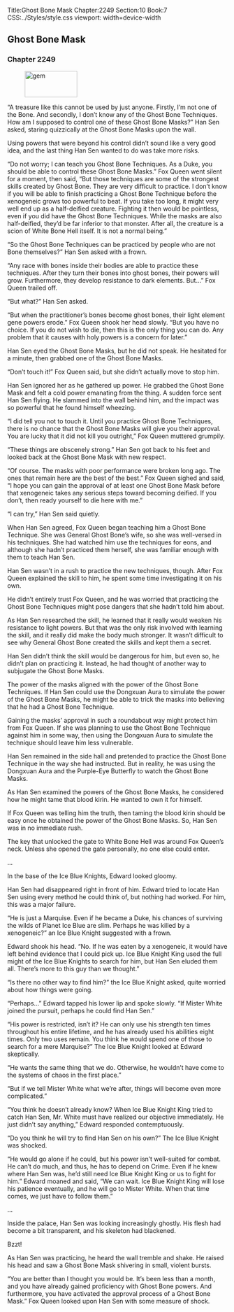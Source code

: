 Title:Ghost Bone Mask 
Chapter:2249 
Section:10 
Book:7 
CSS:../Styles/style.css 
viewport: width=device-width
  
## Ghost Bone Mask
### Chapter 2249 
<figure>
	<img src="../Images/gem.gif" alt="gem" id="gem" width="120" height="60" />
</figure>
  

  
  “A treasure like this cannot be used by just anyone. Firstly, I’m not one of the Bone. And secondly, I don’t know any of the Ghost Bone Techniques. How am I supposed to control one of these Ghost Bone Masks?” Han Sen asked, staring quizzically at the Ghost Bone Masks upon the wall.

Using powers that were beyond his control didn’t sound like a very good idea, and the last thing Han Sen wanted to do was take more risks.

“Do not worry; I can teach you Ghost Bone Techniques. As a Duke, you should be able to control these Ghost Bone Masks.” Fox Queen went silent for a moment, then said, “But those techniques are some of the strongest skills created by Ghost Bone. They are very difficult to practice. I don’t know if you will be able to finish practicing a Ghost Bone Technique before the xenogeneic grows too powerful to beat. If you take too long, it might very well end up as a half-deified creature. Fighting it then would be pointless, even if you did have the Ghost Bone Techniques. While the masks are also half-deified, they’d be far inferior to that monster. After all, the creature is a scion of White Bone Hell itself. It is not a normal being.”

“So the Ghost Bone Techniques can be practiced by people who are not Bone themselves?” Han Sen asked with a frown.

“Any race with bones inside their bodies are able to practice these techniques. After they turn their bones into ghost bones, their powers will grow. Furthermore, they develop resistance to dark elements. But…” Fox Queen trailed off.

“But what?” Han Sen asked.

“But when the practitioner’s bones become ghost bones, their light element gene powers erode.” Fox Queen shook her head slowly. “But you have no choice. If you do not wish to die, then this is the only thing you can do. Any problem that it causes with holy powers is a concern for later.”

Han Sen eyed the Ghost Bone Masks, but he did not speak. He hesitated for a minute, then grabbed one of the Ghost Bone Masks.

“Don’t touch it!” Fox Queen said, but she didn’t actually move to stop him.

Han Sen ignored her as he gathered up power. He grabbed the Ghost Bone Mask and felt a cold power emanating from the thing. A sudden force sent Han Sen flying. He slammed into the wall behind him, and the impact was so powerful that he found himself wheezing.

“I did tell you not to touch it. Until you practice Ghost Bone Techniques, there is no chance that the Ghost Bone Masks will give you their approval. You are lucky that it did not kill you outright,” Fox Queen muttered grumpily.

“These things are obscenely strong.” Han Sen got back to his feet and looked back at the Ghost Bone Mask with new respect.

“Of course. The masks with poor performance were broken long ago. The ones that remain here are the best of the best.” Fox Queen sighed and said, “I hope you can gain the approval of at least one Ghost Bone Mask before that xenogeneic takes any serious steps toward becoming deified. If you don’t, then ready yourself to die here with me.”

“I can try,” Han Sen said quietly.

When Han Sen agreed, Fox Queen began teaching him a Ghost Bone Technique. She was General Ghost Bone’s wife, so she was well-versed in his techniques. She had watched him use the techniques for eons, and although she hadn’t practiced them herself, she was familiar enough with them to teach Han Sen.

Han Sen wasn’t in a rush to practice the new techniques, though. After Fox Queen explained the skill to him, he spent some time investigating it on his own.

He didn’t entirely trust Fox Queen, and he was worried that practicing the Ghost Bone Techniques might pose dangers that she hadn’t told him about.

As Han Sen researched the skill, he learned that it really would weaken his resistance to light powers. But that was the only risk involved with learning the skill, and it really did make the body much stronger. It wasn’t difficult to see why General Ghost Bone created the skills and kept them a secret.

Han Sen didn’t think the skill would be dangerous for him, but even so, he didn’t plan on practicing it. Instead, he had thought of another way to subjugate the Ghost Bone Masks.

The power of the masks aligned with the power of the Ghost Bone Techniques. If Han Sen could use the Dongxuan Aura to simulate the power of the Ghost Bone Masks, he might be able to trick the masks into believing that he had a Ghost Bone Technique.

Gaining the masks’ approval in such a roundabout way might protect him from Fox Queen. If she was planning to use the Ghost Bone Technique against him in some way, then using the Dongxuan Aura to simulate the technique should leave him less vulnerable.

Han Sen remained in the side hall and pretended to practice the Ghost Bone Technique in the way she had instructed. But in reality, he was using the Dongxuan Aura and the Purple-Eye Butterfly to watch the Ghost Bone Masks.

As Han Sen examined the powers of the Ghost Bone Masks, he considered how he might tame that blood kirin. He wanted to own it for himself.

If Fox Queen was telling him the truth, then taming the blood kirin should be easy once he obtained the power of the Ghost Bone Masks. So, Han Sen was in no immediate rush.

The key that unlocked the gate to White Bone Hell was around Fox Queen’s neck. Unless she opened the gate personally, no one else could enter.

…

In the base of the Ice Blue Knights, Edward looked gloomy.

Han Sen had disappeared right in front of him. Edward tried to locate Han Sen using every method he could think of, but nothing had worked. For him, this was a major failure.

“He is just a Marquise. Even if he became a Duke, his chances of surviving the wilds of Planet Ice Blue are slim. Perhaps he was killed by a xenogeneic?” an Ice Blue Knight suggested with a frown.

Edward shook his head. “No. If he was eaten by a xenogeneic, it would have left behind evidence that I could pick up. Ice Blue Knight King used the full might of the Ice Blue Knights to search for him, but Han Sen eluded them all. There’s more to this guy than we thought.”

“Is there no other way to find him?” the Ice Blue Knight asked, quite worried about how things were going.

“Perhaps…” Edward tapped his lower lip and spoke slowly. “If Mister White joined the pursuit, perhaps he could find Han Sen.”

“His power is restricted, isn’t it? He can only use his strength ten times throughout his entire lifetime, and he has already used his abilities eight times. Only two uses remain. You think he would spend one of those to search for a mere Marquise?” The Ice Blue Knight looked at Edward skeptically.

“He wants the same thing that we do. Otherwise, he wouldn’t have come to the systems of chaos in the first place.”

“But if we tell Mister White what we’re after, things will become even more complicated.”

“You think he doesn’t already know? When Ice Blue Knight King tried to catch Han Sen, Mr. White must have realized our objective immediately. He just didn’t say anything,” Edward responded contemptuously.

“Do you think he will try to find Han Sen on his own?” The Ice Blue Knight was shocked.

“He would go alone if he could, but his power isn’t well-suited for combat. He can’t do much, and thus, he has to depend on Crime. Even if he knew where Han Sen was, he’d still need Ice Blue Knight King or us to fight for him.” Edward moaned and said, “We can wait. Ice Blue Knight King will lose his patience eventually, and he will go to Mister White. When that time comes, we just have to follow them.”

…

Inside the palace, Han Sen was looking increasingly ghostly. His flesh had become a bit transparent, and his skeleton had blackened.

Bzzt!

As Han Sen was practicing, he heard the wall tremble and shake. He raised his head and saw a Ghost Bone Mask shivering in small, violent bursts.

“You are better than I thought you would be. It’s been less than a month, and you have already gained proficiency with Ghost Bone powers. And furthermore, you have activated the approval process of a Ghost Bone Mask.” Fox Queen looked upon Han Sen with some measure of shock.
